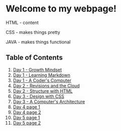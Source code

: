 
# Welcome to my webpage!

HTML - content

CSS - makes things pretty

JAVA - makes things functional

## Table of Contents 

1. [Day 1 - Growth Mindset](growth-mindset.md)
2. [Day 1 - Learning Markdown](learning-markdown.md)
3. [Day 1 - A Coder's Computer](a-coder's-computer.md) 
4. [Day 2 - Revisions and the Cloud](revisions-and-cloud.md) 
5. [Day 2 - Structure with HTML](structure-with-HTML.md)
6. [Day 3 - Design with CSS](design-with-CSS.md)
7. [Day 3 - A Computer's Architecture](computer-architecture.md)
8. [Day 4 page 1](day-4-1.md)
9. [Day 4 page 2](day-4-2.md)
10. [Day 5 page 1](day-5-1.md)
11. [Day 5 page 2](day-5-2.md)



